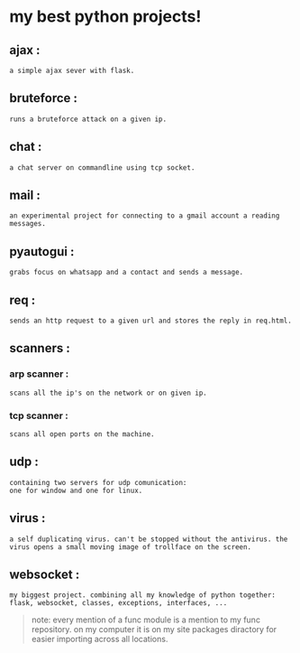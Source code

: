 # my best python projects!

## ajax :
    a simple ajax sever with flask.

## bruteforce :
    runs a bruteforce attack on a given ip.

## chat :
    a chat server on commandline using tcp socket.

## mail :
    an experimental project for connecting to a gmail account a reading messages.

## pyautogui :
    grabs focus on whatsapp and a contact and sends a message.

## req :
    sends an http request to a given url and stores the reply in req.html.

## scanners :
### arp scanner :
    scans all the ip's on the network or on given ip.

### tcp scanner :
    scans all open ports on the machine.

## udp :
    containing two servers for udp comunication:
    one for window and one for linux.

## virus :
    a self duplicating virus. can't be stopped without the antivirus. the virus opens a small moving image of trollface on the screen.

## websocket :
    my biggest project. combining all my knowledge of python together: flask, websocket, classes, exceptions, interfaces, ...


> note: every mention of a func module is a mention to my func repository. on my computer it is on my site packages diractory for easier importing across all locations.